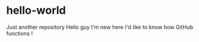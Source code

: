 # hello-world
Just another repository
Hello guy I'm new here I'd like to know how GitHub functions !

